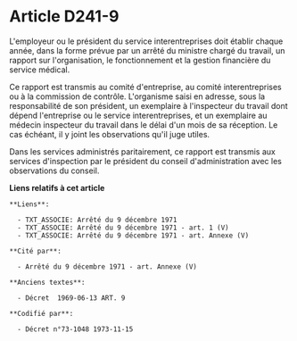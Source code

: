 # Article D241-9

L'employeur ou le président du service interentreprises doit établir chaque année, dans la forme prévue par un arrêté du
ministre chargé du travail, un rapport sur l'organisation, le fonctionnement et la gestion financière du service médical.

Ce rapport est transmis au comité d'entreprise, au comité interentreprises ou à la commission de contrôle. L'organisme saisi
en adresse, sous la responsabilité de son président, un exemplaire à l'inspecteur du travail dont dépend l'entreprise ou le
service interentreprises, et un exemplaire au médecin inspecteur du travail dans le délai d'un mois de sa réception. Le cas
échéant, il y joint les observations qu'il juge utiles.

Dans les services administrés paritairement, ce rapport est transmis aux services d'inspection par le président du conseil
d'administration avec les observations du conseil.

**Liens relatifs à cet article**

	**Liens**:

	  - TXT_ASSOCIE: Arrêté du 9 décembre 1971
	  - TXT_ASSOCIE: Arrêté du 9 décembre 1971 - art. 1 (V)
	  - TXT_ASSOCIE: Arrêté du 9 décembre 1971 - art. Annexe (V)

	**Cité par**:

	  - Arrêté du 9 décembre 1971 - art. Annexe (V)

	**Anciens textes**:

	  - Décret  1969-06-13 ART. 9

	**Codifié par**:

	  - Décret n°73-1048 1973-11-15
